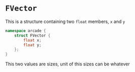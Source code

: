# `FVector`

This is a structure containing two `float` members, `x` and `y`

```cpp
namespace arcade {
    struct FVector {
        float x;
        float y;
    };
}
```

This two values are sizes, unit of this sizes can be whatever
